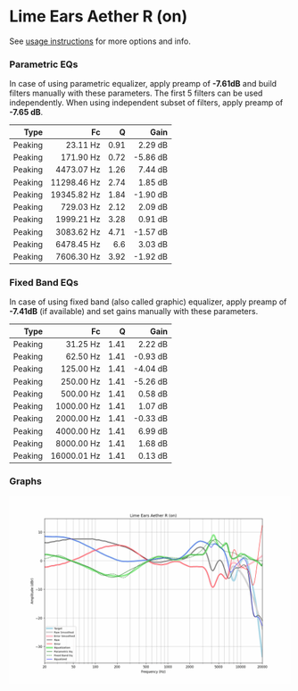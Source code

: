 # Lime Ears Aether R (on)
See [usage instructions](https://github.com/jaakkopasanen/AutoEq#usage) for more options and info.

### Parametric EQs
In case of using parametric equalizer, apply preamp of **-7.61dB** and build filters manually
with these parameters. The first 5 filters can be used independently.
When using independent subset of filters, apply preamp of **-7.65 dB**.

| Type    | Fc          |    Q | Gain     |
|--------:|------------:|-----:|---------:|
| Peaking | 23.11 Hz    | 0.91 | 2.29 dB  |
| Peaking | 171.90 Hz   | 0.72 | -5.86 dB |
| Peaking | 4473.07 Hz  | 1.26 | 7.44 dB  |
| Peaking | 11298.46 Hz | 2.74 | 1.85 dB  |
| Peaking | 19345.82 Hz | 1.84 | -1.90 dB |
| Peaking | 729.03 Hz   | 2.12 | 2.09 dB  |
| Peaking | 1999.21 Hz  | 3.28 | 0.91 dB  |
| Peaking | 3083.62 Hz  | 4.71 | -1.57 dB |
| Peaking | 6478.45 Hz  | 6.6  | 3.03 dB  |
| Peaking | 7606.30 Hz  | 3.92 | -1.92 dB |

### Fixed Band EQs
In case of using fixed band (also called graphic) equalizer, apply preamp of **-7.41dB**
(if available) and set gains manually with these parameters.

| Type    | Fc          |    Q | Gain     |
|--------:|------------:|-----:|---------:|
| Peaking | 31.25 Hz    | 1.41 | 2.22 dB  |
| Peaking | 62.50 Hz    | 1.41 | -0.93 dB |
| Peaking | 125.00 Hz   | 1.41 | -4.04 dB |
| Peaking | 250.00 Hz   | 1.41 | -5.26 dB |
| Peaking | 500.00 Hz   | 1.41 | 0.58 dB  |
| Peaking | 1000.00 Hz  | 1.41 | 1.07 dB  |
| Peaking | 2000.00 Hz  | 1.41 | -0.33 dB |
| Peaking | 4000.00 Hz  | 1.41 | 6.99 dB  |
| Peaking | 8000.00 Hz  | 1.41 | 1.68 dB  |
| Peaking | 16000.01 Hz | 1.41 | 0.13 dB  |

### Graphs
![](./Lime%20Ears%20Aether%20R%20(on).png)